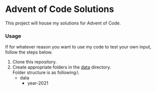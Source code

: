 # Advent of Code Solutions
This project will house my solutions for Advent of Code.

### Usage
If for whatever reason you want to use my code to test your own input, follow the steps below.
1. Clone this repository.
2. Create appropriate folders in the [data](/data) directory.\
    Folder structure is as following:\
   - data
     - year-2021